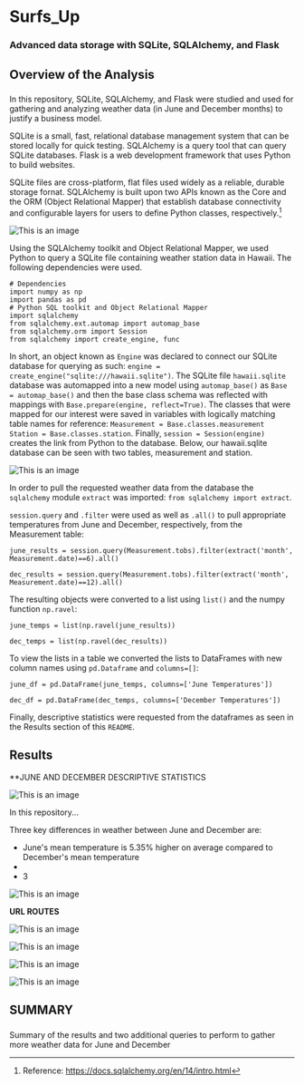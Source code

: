 # Surfs_Up
### Advanced data storage with SQLite, SQLAlchemy, and Flask

## Overview of the Analysis
###
In this repository, SQLite, SQLAlchemy, and Flask were studied and used for gathering and analyzing weather data (in June and December months) to justify a business model.

SQLite is a small, fast, relational database management system that can be stored locally for quick testing. SQLAlchemy is a query tool that can query SQLite databases. Flask is a web development framework that uses Python to build websites.

SQLite files are cross-platform, flat files used widely as a reliable, durable storage fornat. SQLAlchemy is built upon two APIs known as the Core and the ORM (Object Relational Mapper) that establish database connectivity and configurable layers for users to define Python classes, respectively.[^1]

![This is an image](https://github.com/derekhuggens/Surfs_Up/blob/65d83f91763b4bccd83673c978db17b6543001a5/Readme_Images/sqla_arch_small.png)
[^1]: Reference: https://docs.sqlalchemy.org/en/14/intro.html

Using the SQLAlchemy toolkit and Object Relational Mapper, we used Python to query a SQLite file containing weather station data in Hawaii. The following dependencies were used.

``` Jupyter Notebook
# Dependencies
import numpy as np
import pandas as pd
# Python SQL toolkit and Object Relational Mapper
import sqlalchemy
from sqlalchemy.ext.automap import automap_base
from sqlalchemy.orm import Session
from sqlalchemy import create_engine, func
```

In short, an object known as `Engine` was declared to connect our SQLite database for querying as such: `engine = create_engine("sqlite:///hawaii.sqlite")`.  The SQLite file `hawaii.sqlite` database was automapped into a new model using `automap_base()` as `Base = automap_base()` and then the base class schema was reflected with mappings with `Base.prepare(engine, reflect=True)`. The classes that were mapped for our interest were saved in variables with logically matching table names for reference: `Measurement = Base.classes.measurement` `Station = Base.classes.station`. Finally, `session = Session(engine)` creates the link from Python to the database. Below, our hawaii.sqlite database can be seen with two tables, measurement and station.

![This is an image](https://github.com/derekhuggens/Surfs_Up/blob/6cb427b7faaf1d983a3a4aa0ed31716195bbaffa/Readme_Images/sqlite_file.png)


In order to pull the requested weather data from the database the `sqlalchemy` module `extract` was imported: `from sqlalchemy import extract`.

`session.query` and `.filter` were used as well as `.all()` to pull appropriate temperatures from June and December, respectively, from the Measurement table:

`june_results = session.query(Measurement.tobs).filter(extract('month', Measurement.date)==6).all()`

`dec_results = session.query(Measurement.tobs).filter(extract('month', Measurement.date)==12).all()`

The resulting objects were converted to a list using `list()` and the numpy function `np.ravel`:

`june_temps = list(np.ravel(june_results))`

`dec_temps = list(np.ravel(dec_results))`

To view the lists in a table we converted the lists to DataFrames with new column names using `pd.Dataframe` and `columns=[]`:

`june_df = pd.DataFrame(june_temps, columns=['June Temperatures'])`

`dec_df = pd.DataFrame(dec_temps, columns=['December Temperatures'])`

Finally, descriptive statistics were requested from the dataframes as seen in the Results section of this `README`.

## Results

**JUNE AND DECEMBER DESCRIPTIVE STATISTICS

![This is an image](https://github.com/derekhuggens/Surfs_Up/blob/2b778317b71460ce57f4498f934cbcf46dc7dd05/Readme_Images/descriptive_stats.png)

In this repository...

Three key differences in weather between June and December are:

  * June's mean temperature is 5.35% higher on average compared to December's mean temperature
  * 
  * 3

![This is an image](https://github.com/derekhuggens/Surfs_Up/blob/97e294dc6d8400f231de3b9a215c6ee54ea6b3c3/Readme_Images/temp_plots.png)

**URL ROUTES**

![This is an image](https://github.com/derekhuggens/Surfs_Up/blob/f8f66c58d51ddbdbfc1d9cf1e06a1cdfbf185962/Readme_Images/precipitation_route.png)

![This is an image](https://github.com/derekhuggens/Surfs_Up/blob/f8f66c58d51ddbdbfc1d9cf1e06a1cdfbf185962/Readme_Images/stations_route.png)

![This is an image](https://github.com/derekhuggens/Surfs_Up/blob/f8f66c58d51ddbdbfc1d9cf1e06a1cdfbf185962/Readme_Images/temp_observations_route.png)

![This is an image](https://github.com/derekhuggens/Surfs_Up/blob/f8f66c58d51ddbdbfc1d9cf1e06a1cdfbf185962/Readme_Images/min_avg_max_temp_measurements_route.png)

## SUMMARY

### 

Summary of the results and two additional queries to perform to gather more weather data for June and December

